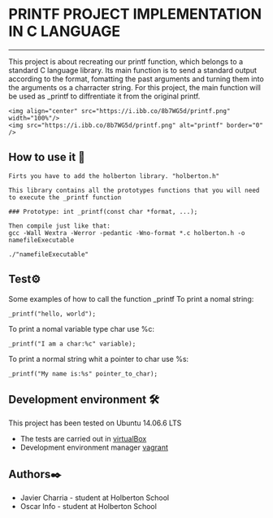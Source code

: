 # PRINTF PROJECT IMPLEMENTATION IN C LANGUAGE
---
This project is about recreating our printf function, which belongs to a standard C language library. Its main function is to send a standard output according to the format, fomatting the past arguments and turning them into the arguments os a charracter string. For this project, the main function will be used as _printf to diffrentiate it from the original printf.
```
<img align="center" src="https://i.ibb.co/8b7WG5d/printf.png" width="100%"/>
<img src="https://i.ibb.co/8b7WG5d/printf.png" alt="printf" border="0" />
```
## How to use it 🔧
```
Firts you have to add the holberton library. "holberton.h"

This library contains all the prototypes functions that you will need to execute the _printf function

### Prototype: int _printf(const char *format, ...);

Then compile just like that:
gcc -Wall Wextra -Werror -pedantic -Wno-format *.c holberton.h -o namefileExecutable

./"namefileExecutable"
```
## Test⚙️
Some examples of how to call the function _printf
To print a nomal string:
```
_printf("hello, world");
```
To print a nomal variable type char use %c:
```
_printf("I am a char:%c" variable);
```
To print a normal string whit a pointer to char use %s:
```
_printf("My name is:%s" pointer_to_char);
```
## Development environment 🛠️
This project has been tested on Ubuntu 14.06.6 LTS

* The tests are carried out in [virtualBox](https://www.virtualbox.com) 
* Development environment manager [vagrant](https://www.vagrantup.com)

## Authors✒️
* Javier Charria - student at Holberton School
* Oscar Info - student at Holberton School

